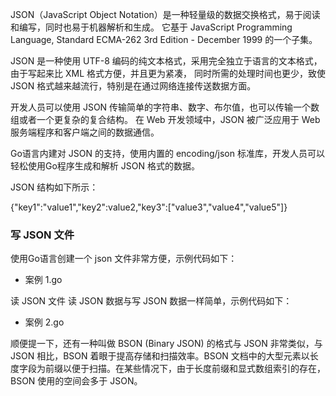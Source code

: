 JSON（JavaScript Object Notation）是一种轻量级的数据交换格式，易于阅读和编写，同时也易于机器解析和生成。
它基于 JavaScript Programming Language, Standard ECMA-262 3rd Edition - December 1999 的一个子集。

JSON 是一种使用 UTF-8 编码的纯文本格式，采用完全独立于语言的文本格式，由于写起来比 XML 格式方便，并且更为紧凑，
同时所需的处理时间也更少，致使 JSON 格式越来越流行，特别是在通过网络连接传送数据方面。

开发人员可以使用 JSON 传输简单的字符串、数字、布尔值，也可以传输一个数组或者一个更复杂的复合结构。
在 Web 开发领域中，JSON 被广泛应用于 Web 服务端程序和客户端之间的数据通信。

Go语言内建对 JSON 的支持，使用内置的 encoding/json 标准库，开发人员可以轻松使用Go程序生成和解析 JSON 格式的数据。

JSON 结构如下所示：

{"key1":"value1","key2":value2,"key3":["value3","value4","value5"]}

### 写 JSON 文件

使用Go语言创建一个 json 文件非常方便，示例代码如下：

+ 案例
  1.go


读 JSON 文件
读 JSON 数据与写 JSON 数据一样简单，示例代码如下：

+ 案例
  2.go  

顺便提一下，还有一种叫做 BSON (Binary JSON) 的格式与 JSON 非常类似，与 JSON 相比，BSON 着眼于提高存储和扫描效率。BSON 文档中的大型元素以长度字段为前缀以便于扫描。在某些情况下，由于长度前缀和显式数组索引的存在，BSON 使用的空间会多于 JSON。
